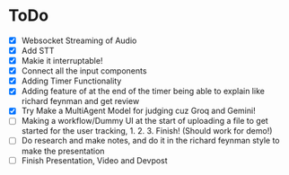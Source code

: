 # ToDo

- [x] Websocket Streaming of Audio
- [x] Add STT
- [x] Makie it interruptable!
- [x] Connect all the input components
- [x] Adding Timer Functionality
- [x] Adding feature of at the end of the timer being able to explain like richard feynman and get review
- [x] Try Make a MultiAgent Model for judging cuz Groq and Gemini!
- [ ] Making a workflow/Dummy UI at the start of uploading a file to get started for the user tracking, 1. 2. 3. Finish! (Should work for demo!)
- [ ] Do research and make notes, and do it in the richard feynman style to make the presentation
- [ ] Finish Presentation, Video and Devpost
<!-- - [ ] Potentially Hand Written Notes and using a model on groq for that inference -->
<!-- - [ ] Adding Auth -->
